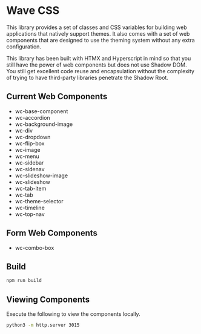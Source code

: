 # Wave CSS
This library provides a set of classes and CSS variables for building web applications that natively support themes. It also comes with a set of web components that are designed to use the theming system without any extra configuration.

This library has been built with HTMX and Hyperscript in mind so that you still have the power of web components but does not use Shadow DOM. You still get excellent code reuse and encapsulation without the complexity of trying to have third-party libraries penetrate the Shadow Root.

## Current Web Components

- wc-base-component
- wc-accordion
- wc-background-image
- wc-div
- wc-dropdown
- wc-flip-box
- wc-image
- wc-menu
- wc-sidebar
- wc-sidenav
- wc-slideshow-image
- wc-slideshow
- wc-tab-item
- wc-tab
- wc-theme-selector
- wc-timeline
- wc-top-nav

## Form Web Components

- wc-combo-box



## Build

```bash
npm run build
```

## Viewing Components
Execute the following to view the components locally.

```bash
python3 -m http.server 3015
```